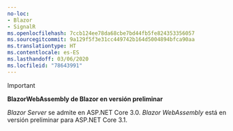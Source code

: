 ```yaml
---
no-loc:
- Blazor
- SignalR
ms.openlocfilehash: 7ccb124ee78da68cbe7bd44fb5fe824353356057
ms.sourcegitcommit: 9a129f5f3e31cc449742b164d5004894bfca90aa
ms.translationtype: HT
ms.contentlocale: es-ES
ms.lasthandoff: 03/06/2020
ms.locfileid: "78643991"
---
```

> [!IMPORTANT]
> **BlazorWebAssembly de Blazor en versión preliminar**
>
> *Blazor Server* se admite en ASP.NET Core 3.0. *Blazor WebAssembly* está en versión preliminar para ASP.NET Core 3.1.

